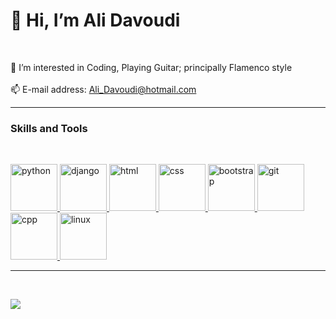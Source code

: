 <!---
Ali-Davoudi/Ali-Davoudi is a ✨ special ✨ repository because its `README.md` (this file) appears on your GitHub profile.
You can click the Preview link to take a look at your changes.
--->

<!DOCTYPE html>
<html>
<head>
	<meta charset="utf-8">
</head>
<body>
	<h1>👋 Hi, I’m Ali Davoudi</h1>
	<br>
   <p>
   		 👀 I’m interested in Coding, Playing Guitar; principally Flamenco style
	<br>
       <br>
	   📫 E-mail address: <a href="mailto:ali_davoudi@hotmail.com">Ali_Davoudi@hotmail.com</a>
   </p>
	<hr>
	<h3> Skills and Tools</h3>
	<br>
	<p>	
		<a href="https://www.python.org/">	
          	 <img src="https://cdn.jsdelivr.net/gh/devicons/devicon/icons/python/python-original-wordmark.svg" height="75" width="75" alt="python">
		</a>
		<a href="https://www.djangoproject.com/">         
           	 <img src="https://www.djangoproject.com/m/img/logos/django-logo-negative.svg" height="75" width="75" alt="django">
		</a>		
		<a href="https://www.w3schools.com/html/">
            	 <img src="https://cdn.jsdelivr.net/gh/devicons/devicon/icons/html5/html5-original-wordmark.svg" height="75" width="75" alt="html">
		</a>
		<a href="https://www.w3schools.com/css/">
            	 <img src="https://cdn.jsdelivr.net/gh/devicons/devicon/icons/css3/css3-original-wordmark.svg" height="75" width="75" alt="css">
		</a>
		<a href="https://getbootstrap.com/"> 
         	 <img src="https://cdn.jsdelivr.net/gh/devicons/devicon/icons/bootstrap/bootstrap-original.svg" height="75" width="75" alt="bootstrap">
		</a>
		<a href="https://git-scm.com/"> 
         	 <img src="https://cdn.jsdelivr.net/gh/devicons/devicon/icons/git/git-original.svg" height="75" width="75" alt="git">
		</a>
		<a href="https://www.w3schools.com/CPP/default.asp"> 
         	 <img src="https://upload.wikimedia.org/wikipedia/commons/thumb/1/18/ISO_C%2B%2B_Logo.svg/1200px-ISO_C%2B%2B_Logo.svg.png" height="75" width="75" alt="cpp">
		</a>
		<a href="https://www.linux.org/"> 
         	 <img src="https://cdn.jsdelivr.net/gh/devicons/devicon/icons/linux/linux-original.svg" height="75" width="75" alt="linux">
		</a>
		<hr>
	<br>

</body>
</html>


<!-- ![](https://github-readme-stats.vercel.app/api/top-langs/?username=Ali-Davoudi-Developer&show_icons=true&theme=radical) -->
![](https://github-readme-stats.vercel.app/api?username=Ali-Davoudi&count_private=true&show_icons=true&theme=radical)
